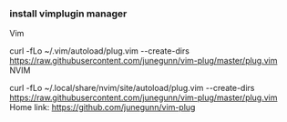### install vimplugin manager ###
Vim

curl -fLo ~/.vim/autoload/plug.vim --create-dirs https://raw.githubusercontent.com/junegunn/vim-plug/master/plug.vim
NVIM

curl -fLo ~/.local/share/nvim/site/autoload/plug.vim --create-dirs https://raw.githubusercontent.com/junegunn/vim-plug/master/plug.vim
Home link: https://github.com/junegunn/vim-plug
